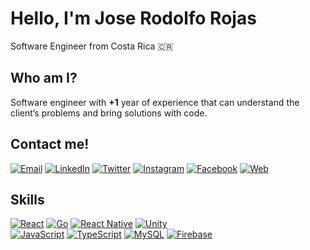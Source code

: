 # Hello, I'm Jose Rodolfo Rojas
Software Engineer from Costa Rica 🇨🇷 

## Who am I?
Software engineer with **+1** year of experience that can understand the client’s problems and bring solutions with code.
## Contact me!
[![Email](https://img.shields.io/badge/mail-jrodolforojas1@gmail.com-D14836?style=for-the-badge&logo=gmail&logoColor=white&labelColor=101010)](mailto:jrodolforojas1@gmail.com)
[![LinkedIn](https://img.shields.io/badge/LinkedIn-Jose_Rodolfo_Rojas-0077B5?style=for-the-badge&logo=linkedin&logoColor=white&labelColor=101010)](https://www.linkedin.com/in/jrodolforojas)
[![Twitter](https://img.shields.io/badge/Twitter-@jrodolforojas-1DA1F2?style=for-the-badge&logo=twitter&logoColor=white&labelColor=101010)](https://twitter.com/jrodolforojas)
[![Instagram](https://img.shields.io/badge/Instagram-@jrodolforojas-E4405F?style=for-the-badge&logo=instagram&logoColor=white&labelColor=101010)](https://instagram.com/jrodolforojas)
[![Facebook](https://img.shields.io/badge/Facebook-@jrodolforojas1-1877F2?style=for-the-badge&logo=facebook&logoColor=white&labelColor=101010)](https://facebook.com/jrodolforojasg)
[![Web](https://img.shields.io/badge/jrodolforojas.com-14a1f0?style=for-the-badge&logo=dev.to&logoColor=white&labelColor=101010)](https://jrodolforojas.com)

## Skills
[![React](https://img.shields.io/badge/React-57b9d3?style=for-the-badge&logo=react&logoColor=white&labelColor=101010)]()
[![Go](https://img.shields.io/badge/Go-57b9d3?style=for-the-badge&logo=go&logoColor=white&labelColor=101010)]()
[![React Native](https://img.shields.io/badge/React_Native-57b9d3?style=for-the-badge&logo=react&logoColor=white&labelColor=101010)]()
[![Unity](https://img.shields.io/badge/Unity-57b9d3?style=for-the-badge&logo=unity&logoColor=white&labelColor=101010)]()
</br>
[![JavaScript](https://img.shields.io/badge/JavaScript-57b9d3?style=for-the-badge&logo=javascript&logoColor=white&labelColor=101010)]()
[![TypeScript](https://img.shields.io/badge/TypeScript-57b9d3?style=for-the-badge&logo=typescript&logoColor=white&labelColor=101010)]()
[![MySQL](https://img.shields.io/badge/MySQL-57b9d3?style=for-the-badge&logo=mysql&logoColor=white&labelColor=101010)]()
[![Firebase](https://img.shields.io/badge/Firebase-57b9d3?style=for-the-badge&logo=firebase&logoColor=white&labelColor=101010)]()
<!--
**jrodolforojas/jrodolforojas** is a ✨ _special_ ✨ repository because its `README.md` (this file) appears on your GitHub profile.

Here are some ideas to get you started:

- 🔭 I’m currently working on ...
- 🌱 I’m currently learning ...
- 👯 I’m looking to collaborate on ...
- 🤔 I’m looking for help with ...
- 💬 Ask me about ...
- 📫 How to reach me: ...
- 😄 Pronouns: ...
- ⚡ Fun fact: ...
-->
